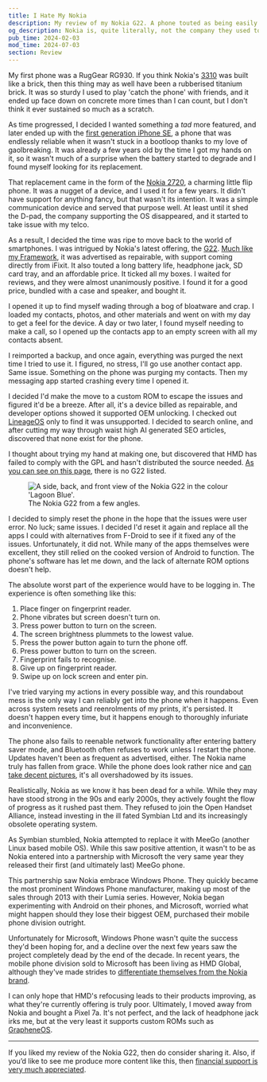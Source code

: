 ```yaml
---
title: I Hate My Nokia
description: My review of my Nokia G22. A phone touted as being easily repairable that doesn't quite live up to the standards it sets for itself.
og_description: Nokia is, quite literally, not the company they used to be.
pub_time: 2024-02-03
mod_time: 2024-07-03
section: Review
---
```


My first phone was a RugGear RG930. If you think Nokia's [3310](https://www.gsmarena.com/nokia_3310-192.php) was built like a brick, then this thing may as well have been a rubberised titanium brick. It was so sturdy I used to play 'catch the phone' with friends, and it ended up face down on concrete more times than I can count, but I don't think it ever sustained so much as a scratch.

As time progressed, I decided I wanted something a _tad_ more featured, and later ended up with the [first generation iPhone SE](https://www.gsmarena.com/apple_iphone_se-7969.php), a phone that was endlessly reliable when it wasn't stuck in a bootloop thanks to my love of gaolbreaking. It was already a few years old by the time I got my hands on it, so it wasn't much of a surprise when the battery started to degrade and I found myself looking for its replacement.

That replacement came in the form of the [Nokia 2720](https://www.gsmarena.com/nokia_2720_flip-9836.php), a charming little flip phone. It was a nugget of a device, and I used it for a few years. It didn't have support for anything fancy, but that wasn't its intention. It was a simple communication device and served that purpose well. At least until it shed the D-pad, the company supporting the OS disappeared, and it started to take issue with my telco.

As a result, I decided the time was ripe to move back to the world of smartphones. I was intrigued by Nokia's latest offering, the [G22](https://www.gsmarena.com/nokia_g22-12137.php).
[Much like my Framework](/blog/A_Year_With_The_Framework_Laptop), it was advertised as repairable, with support coming directly from iFixit. It also touted a long battery life, headphone jack, SD card tray, and an affordable price. It ticked all my boxes. I waited for reviews, and they were almost unanimously positive. I found it for a good price, bundled with a case and speaker, and bought it.

I opened it up to find myself wading through a bog of bloatware and crap. I loaded my contacts, photos, and other materials and went on with my day to get a feel for the device. A day or two later, I found myself needing to make a call, so I opened up the contacts app to an empty screen with all my contacts absent.

I reimported a backup, and once again, everything was purged the next time I tried to use it. I figured, no stress, I'll go use another contact app. Same issue. Something on the phone was purging my contacts. Then my messaging app started crashing every time I opened it.

I decided I'd make the move to a custom ROM to escape the issues and figured it'd be a breeze. After all, it's a device billed as repairable, and developer options showed it supported OEM unlocking. I checked out [LineageOS](https://lineageos.org) only to find it was unsupported. I decided to search online, and after cutting my way through waist high AI generated SEO articles, discovered that none exist for the phone.

I thought about trying my hand at making one, but discovered that HMD has failed to comply with the GPL and hasn't distributed the source needed. [As you can see on this page](https://www.hmd.com/en_int/opensource), there is no G22 listed.

<figure class="right">
<img src="https://www.chooseyourmobile.com/wp-content/uploads/2023/02/Nokia-G22-Image.jpg" alt="A side, back, and front view of the Nokia G22 in the colour 'Lagoon Blue'." />
<figcaption>The Nokia G22 from a few angles.</figcaption>
</figure>

I decided to simply reset the phone in the hope that the issues were user error. No luck; same issues. I decided I'd reset it again and replace all the apps I could with alternatives from F-Droid to see if it fixed any of the issues. Unfortunately, it did not. While many of the apps themselves were excellent, they still relied on the cooked version of Android to function. The phone's software has let me down, and the lack of alternate ROM options doesn't help.

The absolute worst part of the experience would have to be logging in. The experience is often something like this:

1. Place finger on fingerprint reader.
2. Phone vibrates but screen doesn't turn on.
3. Press power button to turn on the screen.
4. The screen brightness plummets to the lowest value.
5. Press the power button again to turn the phone off.
6. Press power button to turn on the screen.
7. Fingerprint fails to recognise.
8. Give up on fingerprint reader.
9. Swipe up on lock screen and enter pin.

I've tried varying my actions in every possible way, and this roundabout mess is the only way I can reliably get into the phone when it happens. Even across system resets and reenrolments of my prints, it's persisted. It doesn't happen every time, but it happens enough to thoroughly infuriate and inconvenience.

The phone also fails to reenable network functionality after entering battery saver mode, and Bluetooth often refuses to work unless I restart the phone. Updates haven't been as frequent as advertised, either. The Nokia name truly has fallen from grace. While the phone does look rather nice and [can take decent pictures](https://unsplash.com/collections/Puec3W1Cf3g/new-zealand), it's all overshadowed by its issues.

Realistically, Nokia as we know it has been dead for a while. While they may have stood strong in the 90s and early 2000s, they actively fought the flow of progress as it rushed past them. They refused to join the Open Handset Alliance, instead investing in the ill fated Symbian Ltd and its increasingly obsolete operating system.

As Symbian stumbled, Nokia attempted to replace it with MeeGo (another Linux based mobile OS). While this saw positive attention, it wasn't to be as Nokia entered into a partnership with Microsoft the very same year they released their first (and ultimately last) MeeGo phone.

This partnership saw Nokia embrace Windows Phone. They quickly became the most prominent Windows Phone manufacturer, making up most of the sales through 2013 with their Lumia series. However, Nokia began experimenting with Android on their phones, and Microsoft, worried what might happen should they lose their biggest OEM, purchased their mobile phone division outright.

Unfortunately for Microsoft, Windows Phone wasn't quite the success they'd been hoping for, and a decline over the next few years saw the project completely dead by the end of the decade. In recent years, the mobile phone division sold to Microsoft has been living as HMD Global, although they've made strides to [differentiate themselves from the Nokia brand](https://www.hmd.com/en_int/blog/hmd-makers-of-nokia-phones-and-more).

I can only hope that HMD's refocusing leads to their products improving, as what they're currently offering is truly poor. Ultimately, I moved away from Nokia and bought a Pixel 7a. It's not perfect, and the lack of headphone jack irks me, but at the very least it supports custom ROMs such as [GrapheneOS](https://grapheneos.org).

---

If you liked my review of the Nokia G22, then do consider sharing it. Also, if you’d like to see me produce more content like this, then [financial support is very much appreciated](https://vale.rocks/support).
